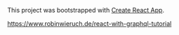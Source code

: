 This project was bootstrapped with [Create React App](https://github.com/facebook/create-react-app).

https://www.robinwieruch.de/react-with-graphql-tutorial

